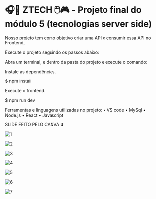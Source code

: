#  🎧📱 ZTECH 🖱️🎮 - Projeto final do módulo 5 (tecnologias server side)




Nosso projeto tem como objetivo criar uma API e consumir essa API no Frontend,



Execute o projeto seguindo os passos abaixo: 





Abra um terminal, e dentro da pasta do projeto e execute o comando:


Instale as dependências. 


$ npm install 


Execute o frontend. 


$ npm run dev




Ferramentas e linguagens utilizadas no projeto:
• VS code 
• MySql 
• Node.js 
• React
• Javascript  





SLIDE FEITO PELO CANVA ⬇






![1](https://user-images.githubusercontent.com/116725554/229649183-1c5731d1-2d2f-4c25-807f-335c3310aa9e.png)



![2](https://user-images.githubusercontent.com/116725554/229649202-9ceade40-94e4-44af-adb7-7bb810d0db3e.png)



![3](https://user-images.githubusercontent.com/116725554/229649214-d9952f95-21d7-4c11-9b4c-93642e96c9da.png)



![4](https://user-images.githubusercontent.com/116725554/229649234-f80d02fe-0b7f-46f3-b752-59450c4e6599.png)



![5](https://user-images.githubusercontent.com/116725554/229649255-99fcfc44-bb36-411c-9696-417b3e96cd1e.png)



![6](https://user-images.githubusercontent.com/116725554/229649274-1aa37f57-ad7a-4285-95eb-bf5a07f7487a.png)



![7](https://user-images.githubusercontent.com/116725554/229649298-cd4a90c7-3da5-430b-a12c-336cc69bfb5d.png)


